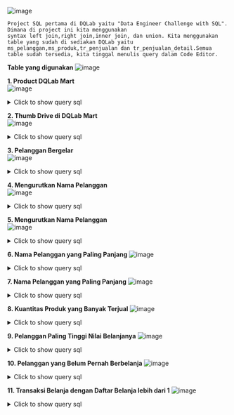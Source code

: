 ![image](https://user-images.githubusercontent.com/68532033/89723837-a54aa880-da25-11ea-928f-560b73304c97.png)
```
Project SQL pertama di DQLab yaitu "Data Engineer Challenge with SQL". Dimana di project ini kita menggunakan 
syntax left join,right join,inner join, dan union. Kita menggunakan table yang sudah di sediakan DQLab yaitu 
ms_pelanggan,ms_produk,tr_penjualan dan tr_penjualan_detail.Semua table sudah tersedia, kita tinggal menulis query dalam Code Editor.
```
<b>Table yang digunakan</b>
![image](https://user-images.githubusercontent.com/68532033/89723872-2f930c80-da26-11ea-80f8-4a637b84ef0d.png)

<b>1. Product DQLab Mart</b>
<br>
![image](https://user-images.githubusercontent.com/68532033/89723332-fa36f080-da1e-11ea-850e-416586f3e187.png)

<details>
  <summary>Click to show query sql</summary>
  <p>

```
select no_urut,kode_produk,nama_produk,harga from ms_produk where harga >= 50000 and harga <= 150000;
```
  </p>
</details>

<b>2. Thumb Drive di DQLab Mart</b>
<br>
![image](https://user-images.githubusercontent.com/68532033/89723362-569a1000-da1f-11ea-866b-9d83fcc59145.png)
<details>
  <summary>Click to show query sql</summary>

```
select no_urut,kode_produk,nama_produk,harga from ms_produk where nama_produk like '%Flashdisk%';
```
</details>

<b>3. Pelanggan Bergelar</b>
<br>
![image](https://user-images.githubusercontent.com/68532033/89723388-b85a7a00-da1f-11ea-8800-df507a425f2e.png)
<details>
  <summary>Click to show query sql</summary>

```
select no_urut,kode_pelanggan,nama_pelanggan,alamat from ms_pelanggan where nama_pelanggan like '%S.H%' or nama_pelanggan like '%Ir.%' or nama_pelanggan like '%Drs.%';
```
</details>

<b>4. Mengurutkan Nama Pelanggan</b>
<br>
![image](https://user-images.githubusercontent.com/68532033/89723559-56e7da80-da22-11ea-8dd9-bb881b50a5b7.png)
<details>
  <summary>Click to show query sql</summary>

```
select nama_pelanggan from ms_pelanggan order by nama_pelanggan;
```
</details>

<b>5. Mengurutkan Nama Pelanggan</b>
<br>
![image](https://user-images.githubusercontent.com/68532033/89723575-96aec200-da22-11ea-9225-7f80abf12b51.png)
<details>
  <summary>Click to show query sql</summary>

```
select nama_pelanggan from ms_pelanggan 
order by REPLACE(nama_pelanggan,'Ir. ','')asc;
```
</details>

<b>6. Nama Pelanggan yang Paling Panjang</b>
![image](https://user-images.githubusercontent.com/68532033/89723599-e1303e80-da22-11ea-92ab-c1c1745786ad.png)
<details>
  <summary>Click to show query sql</summary>

```
select nama_pelanggan from ms_pelanggan where length(nama_pelanggan) = 19 order by length(nama_pelanggan) desc;
```
</details>

<b>7. Nama Pelanggan yang Paling Panjang</b>
![image](https://user-images.githubusercontent.com/68532033/89723628-1dfc3580-da23-11ea-8a51-b5b5f664b66a.png)
<details>
  <summary>Click to show query sql</summary>

```
select nama_pelanggan from ms_pelanggan where length(nama_pelanggan) = 19 or length(nama_pelanggan) = 9 order by length(nama_pelanggan) desc; 
```
</details>

<b>8. Kuantitas Produk yang Banyak Terjual</b>
![image](https://user-images.githubusercontent.com/68532033/89723722-2b65ef80-da24-11ea-9978-73a10a164c0c.png)
<details>
  <summary>Click to show query sql</summary>

```
select ms_produk.kode_produk,ms_produk.nama_produk,
sum(tr_penjualan_detail.qty) as total_qty
from ms_produk
JOIN
tr_penjualan_detail 
ON 
ms_produk.kode_produk = tr_penjualan_detail.kode_produk
group by ms_produk.kode_produk,ms_produk.nama_produk
order by  sum(tr_penjualan_detail.qty) desc limit 2;

```
</details>

<b>9. Pelanggan Paling Tinggi Nilai Belanjanya</b>
![image](https://user-images.githubusercontent.com/68532033/89723735-5a7c6100-da24-11ea-89d2-b7c47b218f6d.png)
<details>
  <summary>Click to show query sql</summary>

```
select tr_penjualan.kode_pelanggan,ms_pelanggan.nama_pelanggan,
sum(tr_penjualan_detail.qty*tr_penjualan_detail.harga_satuan) as total_harga
from tr_penjualan
JOIN ms_pelanggan
ON tr_penjualan.kode_pelanggan = ms_pelanggan.kode_pelanggan
JOIN tr_penjualan_detail
ON tr_penjualan.kode_transaksi = tr_penjualan_detail.kode_transaksi
group by tr_penjualan.kode_pelanggan,ms_pelanggan.nama_pelanggan
order by sum(tr_penjualan_detail.qty*tr_penjualan_detail.harga_satuan) desc limit 1;
```
</details>

<b>10. Pelanggan yang Belum Pernah Berbelanja</b>
![image](https://user-images.githubusercontent.com/68532033/89723762-90214a00-da24-11ea-8295-7deb9108994b.png)
<details>
  <summary>Click to show query sql</summary>

```
select ms_pelanggan.kode_pelanggan,ms_pelanggan.nama_pelanggan,ms_pelanggan.alamat
from ms_pelanggan
LEFT JOIN
tr_penjualan ON
ms_pelanggan.kode_pelanggan = tr_penjualan.kode_pelanggan
where tr_penjualan.kode_pelanggan is null;
```
</details>

<b>11. Transaksi Belanja dengan Daftar Belanja lebih dari 1</b>
![image](https://user-images.githubusercontent.com/68532033/89723285-5e0ce980-da1e-11ea-97d9-9a0e8ec4cbc8.png)
<details>
  <summary>Click to show query sql</summary>

```
select tr_penjualan_detail.kode_transaksi,ms_pelanggan.kode_pelanggan,ms_pelanggan.nama_pelanggan,tr_penjualan.tanggal_transaksi,count(tr_penjualan_detail.kode_produk) as jumlah_detail
from ms_pelanggan
LEFT JOIN tr_penjualan ON
tr_penjualan.kode_pelanggan = ms_pelanggan.kode_pelanggan
LEFT JOIN tr_penjualan_detail ON
tr_penjualan.kode_transaksi = tr_penjualan_detail.kode_transaksi
group by tr_penjualan_detail.kode_transaksi,ms_pelanggan.kode_pelanggan,ms_pelanggan.nama_pelanggan,tr_penjualan.tanggal_transaksi
having count(tr_penjualan_detail.kode_produk)>1;
```
</details>






